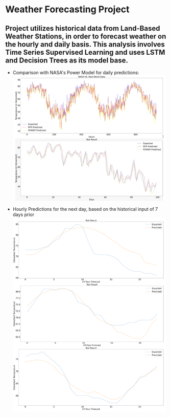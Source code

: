# Weather Forecasting Project

## Project utilizes historical data from Land-Based Weather Stations, in order to forecast weather on the hourly and daily basis. This analysis involves Time Series Supervised Learning and uses LSTM and Decision Trees as its model base.

* Comparison with NASA's Power Model for daily predictions:
![Alt text](images/power_comparison.PNG)

* Hourly Predictions for the next day, based on the historical input of 7 days prior
![Alt text](images/hourly_results.PNG)
